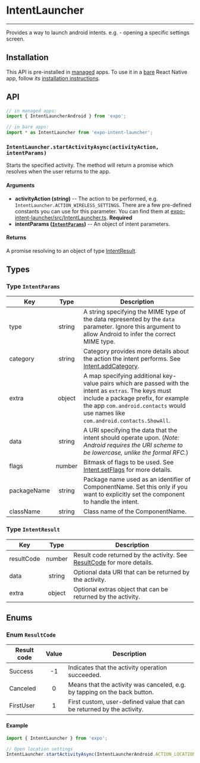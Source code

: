 # IntentLauncher

---

Provides a way to launch android intents. e.g. - opening a specific settings screen.

## Installation

This API is pre-installed in [managed](../../introduction/managed-vs-bare/#managed-workflow) apps. To use it in a [bare](../../introduction/managed-vs-bare/#bare-workflow) React Native app, follow its [installation instructions](https://github.com/expo/expo/tree/master/packages/expo-intent-launcher).

## API

```js
// in managed apps:
import { IntentLauncherAndroid } from 'expo';

// in bare apps:
import * as IntentLauncher from 'expo-intent-launcher';
```

### `IntentLauncher.startActivityAsync(activityAction, intentParams)`

Starts the specified activity. The method will return a promise which resolves when the user returns to the app.

#### Arguments

- **activityAction (_string_)** -- The action to be performed, e.g. `IntentLauncher.ACTION_WIRELESS_SETTINGS`. There are a few pre-defined constants you can use for this parameter. You can find them at [expo-intent-launcher/src/IntentLauncher.ts](https://github.com/expo/expo/blob/master/packages/expo-intent-launcher/src/IntentLauncher.ts). **Required**
- **intentParams ([`IntentParams`](#typeintentparams))** -- An object of intent parameters.

#### Returns

A promise resolving to an object of type [IntentResult](#typeintentresult).

## Types

### Type `IntentParams`

| Key         |  Type  | Description                                                                                                                                                                                                                       |
| ----------- | :----: | --------------------------------------------------------------------------------------------------------------------------------------------------------------------------------------------------------------------------------- |
| type        | string | A string specifying the MIME type of the data represented by the `data` parameter. Ignore this argument to allow Android to infer the correct MIME type.                                                                          |
| category    | string | Category provides more details about the action the intent performs. See [Intent.addCategory](<https://developer.android.com/reference/android/content/Intent.html#addCategory(java.lang.String)>).                               |
| extra       | object | A map specifying additional key-value pairs which are passed with the intent as `extras`. The keys must include a package prefix, for example the app `com.android.contacts` would use names like `com.android.contacts.ShowAll`. |
| data        | string | A URI specifying the data that the intent should operate upon. (_Note: Android requires the URI scheme to be lowercase, unlike the formal RFC._)                                                                                  |
| flags       | number | Bitmask of flags to be used. See [Intent.setFlags](<https://developer.android.com/reference/android/content/Intent.html#setFlags(int)>) for more details.                                                                         |
| packageName | string | Package name used as an identifier of ComponentName. Set this only if you want to explicitly set the component to handle the intent.                                                                                              |
| className   | string | Class name of the ComponentName.                                                                                                                                                                                                  |

### Type `IntentResult`

| Key        |  Type  | Description                                                                               |
| ---------- | :----: | ----------------------------------------------------------------------------------------- |
| resultCode | number | Result code returned by the activity. See [ResultCode](#enumresultcode) for more details. |
| data       | string | Optional data URI that can be returned by the activity.                                   |
| extra      | object | Optional extras object that can be returned by the activity.                              |

## Enums

### Enum `ResultCode`

| Result code | Value | Description                                                               |
| ----------- | :---: | ------------------------------------------------------------------------- |
| Success     |  -1   | Indicates that the activity operation succeeded.                          |
| Canceled    |   0   | Means that the activity was canceled, e.g. by tapping on the back button. |
| FirstUser   |   1   | First custom, user-defined value that can be returned by the activity.    |

#### Example

```javascript
import { IntentLauncher } from 'expo';

// Open location settings
IntentLauncher.startActivityAsync(IntentLauncherAndroid.ACTION_LOCATION_SOURCE_SETTINGS);
```
